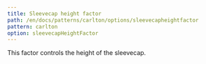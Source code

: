 ```yaml
---
title: Sleevecap height factor
path: /en/docs/patterns/carlton/options/sleevecapheightfactor
pattern: carlton
option: sleevecapHeightFactor
---
```


This factor controls the height of the sleevecap.